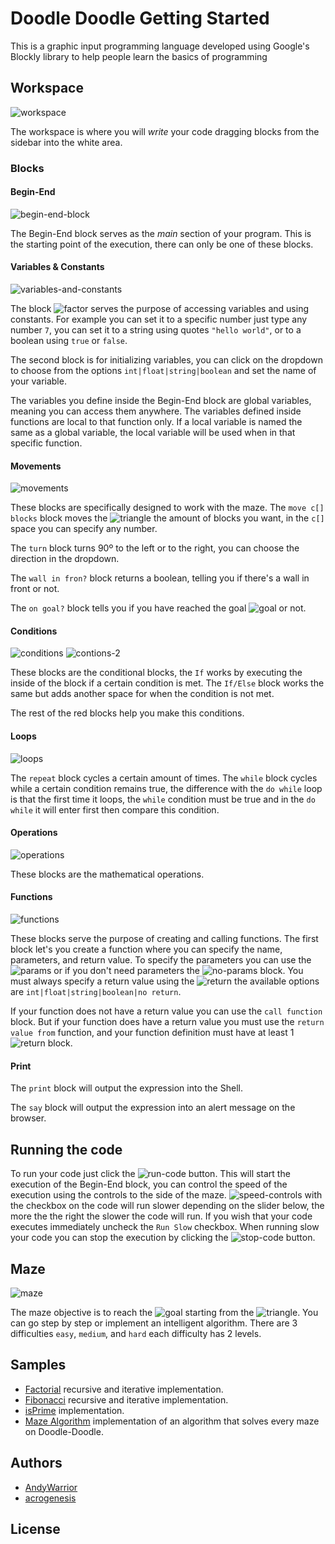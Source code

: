 # Doodle Doodle Getting Started
This is a graphic input programming language developed using Google's Blockly library to help people learn the basics of programming

## Workspace
![workspace](images/workspace.png)

The workspace is where you will _write_ your code dragging blocks from the sidebar into the white area.

### Blocks
#### Begin-End
![begin-end-block](images/begin-end.png)

The Begin-End block serves as the _main_ section of your program. This is the starting point of the execution, there can only be one of these blocks.

#### Variables & Constants
![variables-and-constants](images/vars&constants.png)

The block ![factor](images/factor.png) serves the purpose of accessing variables and using constants. For example you can set it to a specific number just type any number `7`, you can set it to a string using quotes `"hello world"`, or to a boolean using `true` or `false`.

The second block is for initializing variables, you can click on the dropdown to choose from the options `int|float|string|boolean` and set the name of your variable.

The variables you define inside the Begin-End block are global variables, meaning you can access them anywhere. The variables defined inside functions are local to that function only. If a local variable is named the same as a global variable, the local variable will be used when in that specific function.

#### Movements
![movements](images/movements.png)

These blocks are specifically designed to work with the maze.
The `move c[] blocks` block moves the ![triangle](images/triangle.png) the amount of blocks you want, in the `c[]` space you can specify any number.

The `turn` block turns 90º to the left or to the right, you can choose the direction in the dropdown.

The `wall in fron?` block returns a boolean, telling you if there's a wall in front or not.

The `on goal?` block tells you if you have reached the goal ![goal](images/goal.png) or not.

#### Conditions
![conditions](images/conditions.png)
![contions-2](images/conditions-2.png)

These blocks are the conditional blocks, the `If` works by executing the inside of the block if a certain condition is met. The `If/Else` block works the same but adds another space for when the condition is not met.

The rest of the red blocks help you make this conditions.

#### Loops
![loops](images/loops.png)

The `repeat` block cycles a certain amount of times. The `while` block cycles while a certain condition remains true, the difference with the `do while` loop is that the first time it loops, the `while` condition must be true and in the `do while` it will enter first then compare this condition.

#### Operations
![operations](images/operations.png)

These blocks are the mathematical operations.

#### Functions
![functions](images/functions.png)

These blocks serve the purpose of creating and calling functions.
The first block let's you create a function where you can specify the name, parameters, and return value. To specify the parameters you can use the ![params](images/params.png) or if you don't need parameters the ![no-params](images/no-params.png) block.
You must always specify a return value using the ![return](images/return.png) the available options are `int|float|string|boolean|no return`.

If your function does not have a return value you can use the `call function` block. But if your function does have a return value you must use the `return value from` function, and your function definition must have at least 1 ![return](images/return-x.png) block.

#### Print
The `print` block will output the expression into the Shell.

The `say` block will output the expression into an alert message on the browser.

## Running the code
To run your code just click the ![run-code](images/run-code.png) button. This will start the execution of the Begin-End block, you can control the speed of the execution using the controls to the side of the maze. ![speed-controls](images/speed-controls.png) with the checkbox on the code will run slower depending on the slider below, the more the the right the slower the code will run. If you wish that your code executes immediately uncheck the `Run Slow` checkbox.
When running slow your code you can stop the execution by clicking the ![stop-code](images/stop-code.png) button.

## Maze
![maze](images/maze.png)

The maze objective is to reach the ![goal](images/goal.png) starting from the ![triangle](images/triangle.png). You can go step by step or implement an intelligent algorithm. There are 3 difficulties `easy`, `medium`, and `hard` each difficulty has 2 levels.

## Samples
- [Factorial](http://andywarrior.github.io/Doodle-Doodle/factorial.html) recursive and iterative implementation.
- [Fibonacci](http://andywarrior.github.io/Doodle-Doodle/fibonacci.html) recursive and iterative implementation.
- [isPrime](http://andywarrior.github.io/Doodle-Doodle/is-prime.html) implementation.
- [Maze Algorithm](http://andywarrior.github.io/Doodle-Doodle/maze-algorithm.html) implementation of an algorithm that solves every maze on Doodle-Doodle.

## Authors
- [AndyWarrior](https://github.com/AndyWarrior)
- [acrogenesis](https://github.com/acrogenesis)

## License
